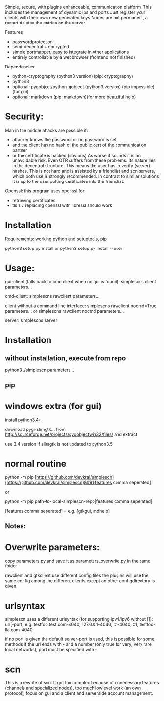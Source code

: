 Simple, secure, with plugins enhanceable, communication platform.
This includes the management of dynamic ips and ports
Just register your clients with their own new generated keys
Nodes are not permanent, a restart deletes the entries on the server

Features:
* passwordprotection
* semi-decentral + encrypted
* simple portmapper, easy to integrate in other applications
* entirely controllable by a webbrowser (frontend not finished)

Dependencies:
* python-cryptography (python3 version) (pip: cryptography)
* python3
* optional: pygobject/python-gobject (python3 version) (pip impossible)(for gui)
* optional: markdown (pip: markdown)(for more beautiful help)

# Security:

Man in the middle attacks are possible if:
* attacker knows the password or no password is set
* and the client has no hash of the public cert of the communication partner
* or the certificate is hacked (obvious)
As worse it sounds it is an unavoidable risk. Even OTR suffers from these problems.
Its nature lies in the decentral structure.
This means the user has to verify (server) hashes. This is not hard and is assisted by a friendlist and scn servers, which both use is strongly recommended.
In contrast to similar solutions it is up to the user putting certificates into the friendlist.

Openssl:
this program uses openssl for:
* retrieving certificates
* tls 1.2
replacing openssl with libressl should work

# Installation
Requirements: working python and setuptools, pip

python3 setup.py install
or
python3 setup.py install --user

# Usage:

gui-client (falls back to cmd client when no gui is found):
simplescns client parameters...

cmd-client:
simplescns rawclient parameters...

client without a command line interface:
simplescns rawclient nocmd=True parameters...
or
simplescns rawclient nocmd parameters...

server:
simplescns server

# Installation
## without installation, execute from repo
python3 ./simplescn parameters...


## pip

# windows extra (for gui)
install python3.4:

download pygi-slimgtk... from http://sourceforge.net/projects/pygobjectwin32/files/ and extract

use 3.4 version if slimgtk is not updated to python3.5
# normal routine

python -m pip [https://github.com/devkral/simplescn](https://github.com/devkral/simplescn)&#91;features comma seperated&#93;

or

python -m pip path-to-local-simplescn-repo&#91;features comma seperated&#93;

&#91;features comma seperated&#93; = e.g. &#91;gtkgui, mdhelp&#93;
## Notes:

# Overwrite parameters:
copy parameters.py and save it as parameters_overwrite.py in the same folder

rawclient and gtkclient use different config files
the plugins will use the same config among the different clients except an other configdirectory is given

# urlsyntax
simplescn uses a different urlsyntax (for supporting ipv4/ipv6 without &#91;&#93;):
url&#91;-port&#93;
e.g. testfoo.test.com-4040, 127.0.0.1-4040, ::1-4040, ::1, testfoo-lla.com-4040

if no port is given the default server-port is used, this is possible for some methods
if the url ends with - and a number (only true for very, very rare local networks), port must be specified with -

# scn
This is a rewrite of scn.
It got too complex because of unnecessary features (channels and specialized nodes), too much lowlevel work (an own protocol), focus on gui and a client and serverside account management.


